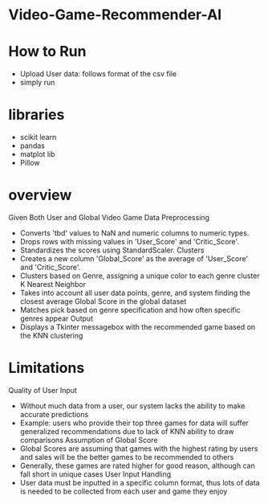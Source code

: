# Video-Game-Recommender-AI

# How to Run

- Upload User data: follows format of the csv file
- simply run

# libraries

- scikit learn
- pandas
- matplot lib
- Pillow

# overview

Given Both User and Global Video Game Data
Preprocessing
- Converts 'tbd' values to NaN and numeric columns to numeric types.
- Drops rows with missing values in 'User_Score' and 'Critic_Score'.
- Standardizes the scores using StandardScaler.
Clusters
- Creates a new column 'Global_Score' as the average of 'User_Score' and 'Critic_Score'.
- Clusters based on Genre, assigning a unique color to each genre cluster
K Nearest Neighbor
- Takes into account all user data points, genre, and system finding the closest average Global Score in the global dataset
- Matches pick based on genre specification and how often specific genres appear
Output
- Displays a Tkinter messagebox with the recommended game based on the KNN clustering

# Limitations
Quality of User Input
- Without much data from a user, our system lacks the ability to make accurate predictions
- Example: users who provide their top three games for data will suffer generalized recommendations due to lack of KNN ability to draw comparisons
Assumption of Global Score
- Global Scores are assuming that games with the highest rating by users and sales will be the better games to be recommended to others
- Generally, these games are rated higher for good reason, although can fall short in unique cases
User Input Handling
- User data must be inputted in a specific column format, thus lots of data is needed to be collected from each user and game they enjoy

